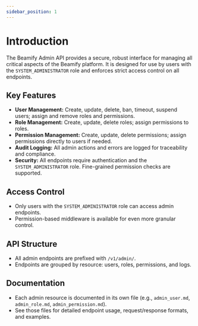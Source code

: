 ```yaml
---
sidebar_position: 1
---
```


# Introduction

The Beamify Admin API provides a secure, robust interface for managing all critical aspects of the Beamify platform. It is designed for use by users with the `SYSTEM_ADMINISTRATOR` role and enforces strict access control on all endpoints.

## Key Features
- **User Management:** Create, update, delete, ban, timeout, suspend users; assign and remove roles and permissions.
- **Role Management:** Create, update, delete roles; assign permissions to roles.
- **Permission Management:** Create, update, delete permissions; assign permissions directly to users if needed.
- **Audit Logging:** All admin actions and errors are logged for traceability and compliance.
- **Security:** All endpoints require authentication and the `SYSTEM_ADMINISTRATOR` role. Fine-grained permission checks are supported.

## Access Control
- Only users with the `SYSTEM_ADMINISTRATOR` role can access admin endpoints.
- Permission-based middleware is available for even more granular control.

## API Structure
- All admin endpoints are prefixed with `/v1/admin/`.
- Endpoints are grouped by resource: users, roles, permissions, and logs.

## Documentation
- Each admin resource is documented in its own file (e.g., `admin_user.md`, `admin_role.md`, `admin_permission.md`).
- See those files for detailed endpoint usage, request/response formats, and examples.
